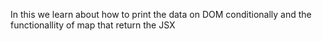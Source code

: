 In this we learn about how to print the data on DOM conditionally and the functionallity of map that return the JSX